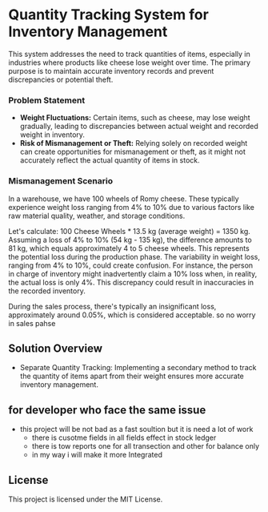 # Quantity Tracking System for Inventory Management
This system addresses the need to track quantities of items, especially in industries where products like cheese lose weight over time. The primary purpose is to maintain accurate inventory records and prevent discrepancies or potential theft.

### Problem Statement
- **Weight Fluctuations:** Certain items, such as cheese, may lose weight gradually, leading to discrepancies between actual weight and recorded weight in inventory.
- **Risk of Mismanagement or Theft:** Relying solely on recorded weight can create opportunities for mismanagement or theft, as it might not accurately reflect the actual quantity of items in stock.

### Mismanagement Scenario 
In a warehouse, we have 100 wheels of Romy cheese. These typically experience weight loss ranging from 4% to 10% due to various factors like raw material quality, weather, and storage conditions.

Let's calculate:
100 Cheese Wheels * 13.5 kg (average weight) = 1350 kg.
Assuming a loss of 4% to 10% (54 kg - 135 kg), the difference amounts to 81 kg, which equals approximately 4 to 5 cheese wheels. This represents the potential loss during the production phase.
The variability in weight loss, ranging from 4% to 10%, could create confusion. For instance, the person in charge of inventory might inadvertently claim a 10% loss when, in reality, the actual loss is only 4%. This discrepancy could result in inaccuracies in the recorded inventory.

During the sales process, there's typically an insignificant loss, approximately around 0.05%, which is considered acceptable. so no worry in sales pahse

## Solution Overview
- Separate Quantity Tracking: Implementing a secondary method to track the quantity of items apart from their weight ensures more accurate inventory management.

## for developer who face the same issue 
- this project will be not bad as a fast soultion but it is need a lot of work 
  - there is cusotme fields in all fields effect in stock ledger
  - there is tow reports one for all transection and other for balance only
  - in my way i will make it more Integrated  



## License
This project is licensed under the MIT License.


